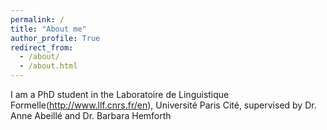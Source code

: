 ```yaml
---
permalink: /
title: "About me"
author_profile: True
redirect_from: 
  - /about/
  - /about.html
---
```

I am a PhD student in the Laboratoire de Linguistique Formelle(http://www.llf.cnrs.fr/en), Université Paris Cité, supervised by Dr. Anne Abeillé and Dr. Barbara Hemforth

